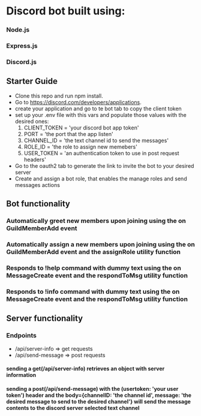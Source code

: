 # Discord bot built using:
### Node.js
### Express.js
### Discord.js

## Starter Guide
* Clone this repo and run npm install.
* Go to https://discord.com/developers/applications.
* create your application and go to te bot tab to copy the client token
* set up your .env file with this vars and populate those values with the desired ones:
  1. CLIENT_TOKEN = 'your discord bot app token'
  2. PORT = 'the port that the app listen'
  3. CHANNEL_ID = 'the text channel id to send the messages'
  4. ROLE_ID = 'the role to assign new memebers'
  5. USER_TOKEN = 'an authentication token to use in post request headers'
* Go to the oauth2 tab to generate the link to invite the bot to your desired server
* Create and assign a bot role, that enables the manage roles and send messages actions


## Bot functionality
### Automatically greet new members upon joining using the on GuildMemberAdd event
### Automatically assign a new members upon joining using the on GuildMemberAdd event and the assignRole utility function
### Responds to !help command with dummy text using the on MessageCreate event and the respondToMsg utility function
### Responds to !info command with dummy text using the on MessageCreate event and the respondToMsg utility function


## Server functionality
### Endpoints
* /api/server-info => get requests
* /api/send-message => post requests

#### sending a get(/api/server-info) retrieves an object with server information
#### sending a post(/api/send-message) with the (usertoken: 'your user token') header and the body={channelID: 'the channel id', message: 'the desired message to send to the desired channel'} will send the message contents to the discord server selected text channel


